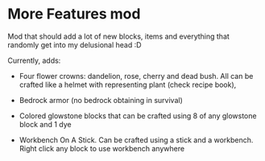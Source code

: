 # More Features mod

Mod that should add a lot of new blocks, items and everything that randomly get into my delusional head :D

Currently, adds:
* Four flower crowns: dandelion, rose, cherry and dead bush. All can be crafted like a helmet with representing plant (check recipe book),

* Bedrock armor (no bedrock obtaining in survival)

* Colored glowstone blocks that can be crafted using 8 of any glowstone block and 1 dye

* Workbench On A Stick. Can be crafted using a stick and a workbench. Right click any block to use workbench anywhere
